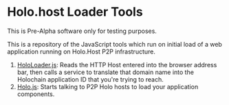 # Holo.host Loader Tools

This is Pre-Alpha software only for testing purposes.

This is a repository of the JavaScript tools which run on initial load of a web application running on Holo.Host P2P infrastructure.

 1. [HoloLoader.js](#): Reads the HTTP Host entered into the browser address bar, then calls a service to translate that domain name into the Holochain application ID that you're trying to reach.
 2. [Holo.js](#): Starts talking to P2P Holo hosts to load your application components.
 
